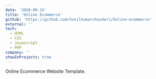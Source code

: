 ```yaml
---
date: '2020-09-15'
title: 'Online Ecommerce'
github: 'https://github.com/Sunilkumarchoudari/Online-ecommerce'
external: ''
tech:
  - HTML
  - CSS
  - Javascript
  - PHP
company: ''
showInProjects: true
---
```


Online Ecommerce Website Template.
